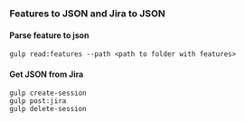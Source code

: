 ### Features to JSON and Jira to JSON

#### Parse feature to json

```
gulp read:features --path <path to folder with features>
```

#### Get JSON from Jira

```
gulp create-session
gulp post:jira
gulp delete-session
```
